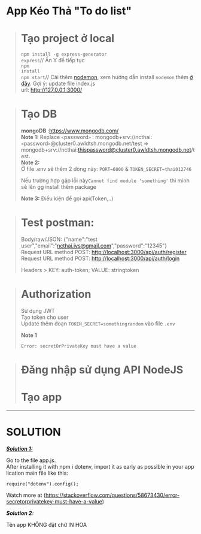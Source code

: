 # App Kéo Thả "To do list"
># Tạo project ở local
><code>npm install -g express-generator</code><br>
><code>express</code><text>// Ấn Y để tiếp tục</text> <br>
><code>npm install</code><br>
><code>npm start</code><text>// Cài thêm <a href="https://www.npmjs.com/package/nodemon">nodemon</a>, xem hướng dẫn install <code>nodemon</code> thêm <a href="https://www.youtube.com/watch?v=jA7eczg-dTc">ở đây</a>. Gợi ý: update file index.js</text><br>
><text>url: http://127.0.0.1:3000/</text>

># Tạo DB
><text><strong>mongoDB</strong> :https://www.mongodb.com/</text><br>
><text><strong>Note 1:</strong> Replace <code><</code>password<code>></code> : mongodb+srv://ncthai:<code><</code>password<code>></code>@cluster0.awldtsh.mongodb.net/test => mongodb+srv://ncthai:thispassword@cluster0.awldtsh.mongodb.net/test.</text><br>
><text><strong>Note 2:</strong></text><br>
>Ở file .env sẽ thêm 2 dòng này: <code>PORT=6000</code> & <code>TOKEN_SECRET=thai012746</code>
><p>Nếu trường hợp gặp lỗi này<code>Cannot find module 'something'</code> thì mình sẽ lên gg install thêm package</p> 
><text><strong>Note 3:</strong> Điều kiện để gọi api(Token,..)</text>

># Test postman:
><p dir="auto">Body/raw/JSON: {"name":"test user","email":"<a href="mailto:ncthai.ivs@gmail.com">ncthai.ivs@gmail.com</a>","password":"12345"}<br />Request URL method POST:&nbsp;<a href="http://localhost:3000/api/auth/register" rel="nofollow">http://localhost:3000/api/auth/register</a><br />Request URL method POST:&nbsp;<a href="http://localhost:3000/api/auth/login" rel="nofollow">http://localhost:3000/api/auth/login</a></p>
><p dir="auto">Headers &gt; KEY: auth-token; VALUE: stringtoken</p>
  
># Authorization
><text>Sử dụng JWT</text><br>
><text>Tạo token cho user</text><br>
><text>Update thêm đoạn <code>TOKEN_SECRET=somethingrandom</code> vào file <code>.env</code></text>
><p><strong>Note 1</strong></p>
><p><code>Error: secretOrPrivateKey must have a value</code></p>

># Đăng nhập sử dụng API NodeJS
># Tạo app
------------------------------------
<h1><strong>SOLUTION</strong></h1>
<p><em><span style="text-decoration: underline;"><strong>Solution 1: </strong></span></em></p>
<p>Go to the file app.js. After&nbsp;installing&nbsp;it&nbsp;with&nbsp;npm&nbsp;i&nbsp;dotenv,&nbsp;import&nbsp;it&nbsp;as&nbsp;early&nbsp;as&nbsp;possible&nbsp;in&nbsp;your&nbsp;application&nbsp;main&nbsp;file&nbsp;like&nbsp;this:</p>
<pre><code>require("dotenv").config();</code></pre>
<p>Watch more at (<a href="https://stackoverflow.com/questions/58673430/error-secretorprivatekey-must-have-a-value">https://stackoverflow.com/questions/58673430/error-secretorprivatekey-must-have-a-value</a>)</p>
<p dir="auto"><strong><em>Solution 2:</em></strong></p>
<p dir="auto">T&ecirc;n app KH&Ocirc;NG đặt chữ IN HOA<br /><br /></p>
